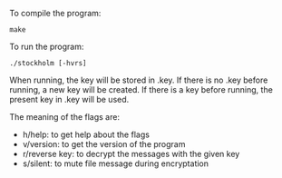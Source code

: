 To compile the program:

    make
    
To run the program:

    ./stockholm [-hvrs]
    
When running, the key will be stored in .key. If there is no .key before running, a new key will be created. If there is a key before running, the present key in .key will be used.
    
The meaning of the flags are:
- h/help: to get help about the flags
- v/version: to get the version of the program
- r/reverse key: to decrypt the messages with the given key
- s/silent: to mute file message during encryptation

